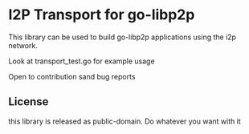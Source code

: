 # I2P Transport for go-libp2p

This library can be used to build go-libp2p applications using the i2p network.

Look at transport_test.go for example usage 


Open to contribution sand bug reports

## License
this library is released as public-domain. Do whatever you want with it